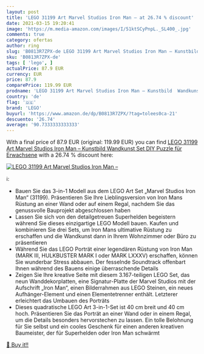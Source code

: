```yaml
---
layout: post
title: 'LEGO 31199 Art Marvel Studios Iron Man – at 26.74 % discount'
date: 2021-03-15 19:20:41
image: 'https://m.media-amazon.com/images/I/51ktSCyPnpL._SL400_.jpg'
comments: true
category: ofertas
author: ring
slug: 'B0813R7ZPX-de LEGO 31199 Art Marvel Studios Iron Man – Kunstbild...'
sku: 'B0813R7ZPX-de'
tags: [ 'lego', ]
actualPrice: 87.9 EUR
currency: EUR
price: 87.9
comparePrice: 119.99 EUR
prodname: 'LEGO 31199 Art Marvel Studios Iron Man – Kunstbild  Wandkunst Set  DIY Puzzle für Erwachsene'
country: 'de'
flag: '🇩🇪'
brand: 'LEGO'
buyurl: 'https://www.amazon.de/dp/B0813R7ZPX/?tag=tolees0ca-21'
descuento: '26.74'
average: '90.7333333333333'
---
```


With a final price of 87.9 EUR (original: 119.99 EUR) you can find [LEGO 31199 Art Marvel Studios Iron Man – Kunstbild  Wandkunst Set  DIY Puzzle für Erwachsene](https://www.amazon.de/dp/B0813R7ZPX/?tag=tolees0ca-21) with a  26.74 % discount here:

[![LEGO 31199 Art Marvel Studios Iron Man –](https://m.media-amazon.com/images/I/51ktSCyPnpL._SL400_.jpg)](https://www.amazon.de/dp/B0813R7ZPX/?tag=tolees0ca-21)

ℹ️:

- Bauen Sie das 3-in-1 Modell aus dem LEGO Art Set „Marvel Studios Iron Man“ (31199). Präsentieren Sie Ihre Lieblingsversion von Iron Mans Rüstung an einer Wand oder auf einem Regal, nachdem Sie das genussvolle Bauprojekt abgeschlossen haben
- Lassen Sie sich von den detailgetreuen Superhelden begeistern während Sie dieses einzigartige LEGO Modell bauen. Kaufen und kombinieren Sie drei Sets, um Iron Mans ultimative Rüstung zu erschaffen und die Wandkunst dann in Ihrem Wohnzimmer oder Büro zu präsentieren
- Während Sie das LEGO Porträt einer legendären Rüstung von Iron Man (MARK III, HULKBUSTER MARK I oder MARK LXXXV) erschaffen, können Sie wunderbar Stress abbauen. Der fesselnde Soundtrack offenbart Ihnen während des Bauens einige überraschende Details
- Zeigen Sie Ihre kreative Seite mit diesem 3.167-teiligen LEGO Set, das neun Wanddekorplatten, eine Signatur-Platte der Marvel Studios mit der Aufschrift „Iron Man“, einen Bilderrahmen aus LEGO Steinen, ein neues Aufhänger-Element und einen Elementetrenner enthält. Letzterer erleichtert das Umbauen des Porträts
- Dieses quadratische LEGO Art 3-in-1-Set ist 40 cm breit und 40 cm hoch. Präsentieren Sie das Porträt an einer Wand oder in einem Regal, um die Details besonders hervorstechen zu lassen. Ein tolle Belohnung für Sie selbst und ein cooles Geschenk für einen anderen kreativen Baumeister, der für Superhelden oder Iron Man schwärmt

[🛒 Buy it!!](https://www.amazon.de/dp/B0813R7ZPX/?tag=tolees0ca-21)
